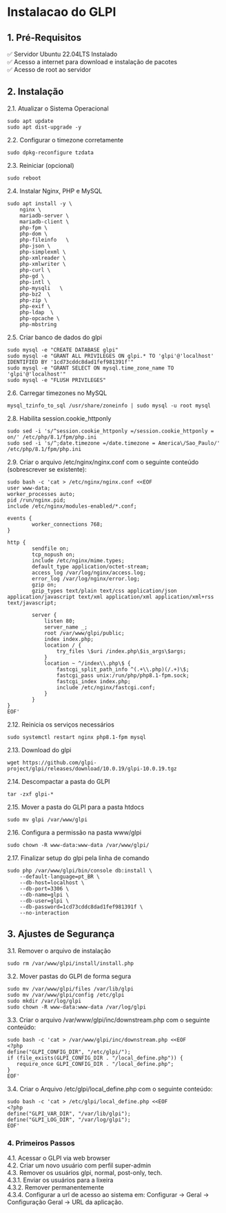 # Instalacao do GLPI  


## 1. Pré-Requisitos  

✅ Servidor Ubuntu 22.04LTS Instalado  
✅ Acesso a internet para download e instalação de pacotes  
✅ Acesso de root ao servidor  

  
## 2. Instalação
2.1. Atualizar o Sistema Operacional  
```
sudo apt update  
sudo apt dist-upgrade -y
```

2.2. Configurar o timezone corretamente  
```
sudo dpkg-reconfigure tzdata
```

2.3. Reiniciar (opcional)
```
sudo reboot
```

2.4. Instalar Nginx, PHP e MySQL
```
sudo apt install -y \
	nginx \
	mariadb-server \
	mariadb-client \
	php-fpm \
	php-dom \
	php-fileinfo   \
	php-json \
	php-simplexml \
	php-xmlreader \
	php-xmlwriter \
	php-curl \
	php-gd \
	php-intl \
	php-mysqli   \
	php-bz2  \
	php-zip \
	php-exif \
	php-ldap  \
	php-opcache \
	php-mbstring
```  


2.5. Criar banco de dados do glpi  
```
sudo mysql -e "CREATE DATABASE glpi"
sudo mysql -e "GRANT ALL PRIVILEGES ON glpi.* TO 'glpi'@'localhost' IDENTIFIED BY '1cd73cddc8dad1fef981391f'"
sudo mysql -e "GRANT SELECT ON mysql.time_zone_name TO 'glpi'@'localhost'"
sudo mysql -e "FLUSH PRIVILEGES"
```  

2.6. Carregar timezones no MySQL  
```
mysql_tzinfo_to_sql /usr/share/zoneinfo | sudo mysql -u root mysql
```



2.8. Habilita session.cookie_httponly  
```
sudo sed -i 's/^session.cookie_httponly =/session.cookie_httponly = on/' /etc/php/8.1/fpm/php.ini
sudo sed -i 's/^;date.timezone =/date.timezone = America\/Sao_Paulo/' /etc/php/8.1/fpm/php.ini
```
	

2.9. Criar o arquivo /etc/nginx/nginx.conf com o seguinte conteúdo (sobrescrever se existente):  
```
sudo bash -c 'cat > /etc/nginx/nginx.conf <<EOF
user www-data;
worker_processes auto;
pid /run/nginx.pid;
include /etc/nginx/modules-enabled/*.conf;

events {
        worker_connections 768;
}

http {
        sendfile on;
        tcp_nopush on;
        include /etc/nginx/mime.types;
        default_type application/octet-stream;
        access_log /var/log/nginx/access.log;
        error_log /var/log/nginx/error.log;
        gzip on;
        gzip_types text/plain text/css application/json application/javascript text/xml application/xml application/xml+rss text/javascript;

        server {
            listen 80;
            server_name _;
            root /var/www/glpi/public;
            index index.php;
            location / {
                try_files \$uri /index.php\$is_args\$args;
            }
            location ~ ^/index\\.php\$ {
                fastcgi_split_path_info ^(.+\\.php)(/.+)\$;
                fastcgi_pass unix:/run/php/php8.1-fpm.sock;
                fastcgi_index index.php;
                include /etc/nginx/fastcgi.conf;
            }
        }
}
EOF'

```


2.12. Reinicia os serviços necessários  
```
sudo systemctl restart nginx php8.1-fpm mysql
```


2.13. Download do glpi  
```
wget https://github.com/glpi-project/glpi/releases/download/10.0.19/glpi-10.0.19.tgz
```

2.14. Descompactar a pasta do GLPI  
```
tar -zxf glpi-*
```

2.15. Mover a pasta do GLPI para a pasta htdocs  
```
sudo mv glpi /var/www/glpi
```


2.16. Configura a permissão na pasta www/glpi  
```
sudo chown -R www-data:www-data /var/www/glpi/
```



2.17. Finalizar setup do glpi pela linha de comando  
```
sudo php /var/www/glpi/bin/console db:install \
	--default-language=pt_BR \
	--db-host=localhost \
	--db-port=3306 \
	--db-name=glpi \
	--db-user=glpi \
	--db-password=1cd73cddc8dad1fef981391f \
	--no-interaction
```



## 3. Ajustes de Segurança  
3.1. Remover o arquivo de instalação  
```
sudo rm /var/www/glpi/install/install.php
```


3.2. Mover pastas do GLPI de forma segura   
```
sudo mv /var/www/glpi/files /var/lib/glpi
sudo mv /var/www/glpi/config /etc/glpi
sudo mkdir /var/log/glpi
sudo chown -R www-data:www-data /var/log/glpi
```


3.3. Criar o arquivo /var/www/glpi/inc/downstream.php com o seguinte conteúdo:  
```
sudo bash -c 'cat > /var/www/glpi/inc/downstream.php <<EOF
<?php
define("GLPI_CONFIG_DIR", "/etc/glpi/");
if (file_exists(GLPI_CONFIG_DIR . "/local_define.php")) {
   require_once GLPI_CONFIG_DIR . "/local_define.php";
}
EOF'

```

3.4. Criar o Arquivo /etc/glpi/local_define.php com o seguinte conteúdo:  
```
sudo bash -c 'cat > /etc/glpi/local_define.php <<EOF
<?php
define("GLPI_VAR_DIR", "/var/lib/glpi");
define("GLPI_LOG_DIR", "/var/log/glpi");
EOF'

```



### 4. Primeiros Passos   
4.1. Acessar o GLPI via web browser   
4.2. Criar um novo usuário com perfil super-admin  
4.3. Remover os usuários glpi, normal, post-only, tech.  
4.3.1. Enviar os usuários para a lixeira  
4.3.2. Remover permanentemente  
4.3.4. Configurar a url de acesso ao sistema em: Configurar -> Geral -> Configuração Geral -> URL da aplicação.  
